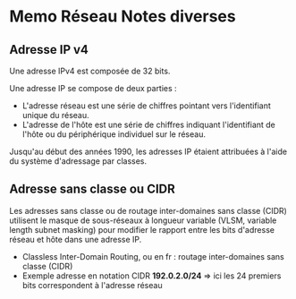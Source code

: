 # Memo Réseau Notes diverses

## Adresse IP v4

Une adresse IPv4 est composée de 32 bits.

Une adresse IP se compose de deux parties :

- L'adresse réseau est une série de chiffres pointant vers l'identifiant unique du réseau. 
- L'adresse de l'hôte est une série de chiffres indiquant l'identifiant de l'hôte ou du périphérique individuel sur le réseau.

Jusqu'au début des années 1990, les adresses IP étaient attribuées à l'aide du système d'adressage par classes.

## Adresse sans classe ou CIDR

Les adresses sans classe ou de routage inter-domaines sans classe (CIDR) utilisent le masque de sous-réseaux à longueur variable (VLSM, variable length subnet masking) pour modifier le rapport entre les bits d'adresse réseau et hôte dans une adresse IP. 

* Classless Inter-Domain Routing, ou en fr : routage inter-domaines sans classe (CIDR)
* Exemple adresse en notation CIDR
**192.0.2.0/24** => ici les 24 premiers bits correspondent à l'adresse réseau
